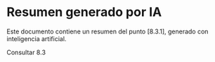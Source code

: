 # Resumen generado por IA

Este documento contiene un resumen del punto [8.3.1], generado con inteligencia artificial.

Consultar 8.3

